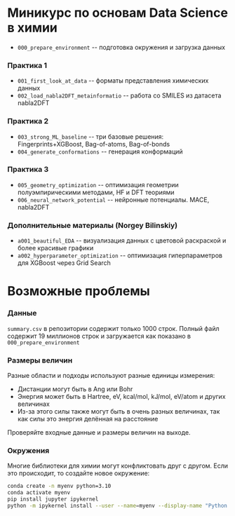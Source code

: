 # Миникурс по основам Data Science в химии

- `000_prepare_environment` -- подготовка окружения и загрузка данных

### Практика 1
- `001_first_look_at_data` -- форматы представления химических данных
- `002_load_nabla2DFT_metainformatio` -- работа со SMILES из датасета nabla2DFT

### Практика 2
- `003_strong_ML_baseline` -- три базовые решения: Fingerprints+XGBoost, Bag-of-atoms, Bag-of-bonds
- `004_generate_conformations` -- генерация конформаций

### Практика 3
- `005_geometry_optimization` -- оптимизация геометрии полуэмпирическими методами, HF и DFT теориями
- `006_neural_network_potential` -- нейронные потенциалы. MACE, nabla2DFT

### Дополнительные материалы (Norgey Bilinskiy)
- `a001_beautiful_EDA` -- визуализация данных с цветовой раскраской и более красивые графики
- `a002_hyperparameter_optimization` -- оптимизация гиперпараметров для XGBoost через Grid Search

# Возможные проблемы

### Данные

`summary.csv` в репозитории содержит только 1000 строк. Полный файл содержит 19 миллионов строк и загружается как показано в `000_prepare_environment`

### Размеры величин

Разные области и подходы используют разные единицы измерения:
- Дистанции могут быть в Ang или Bohr
- Энергия может быть в Hartree, eV, kcal/mol, kJ/mol, eV/atom и других величинах
- Из-за этого силы также могут быть в очень разных величинах, так как силы это энергия делённая на расстояние

Проверяйте входные данные и размеры величин на выходе.

### Окружения

Многие библиотеки для химии могут конфликтовать друг с другом. Если это происходит, то создайте новое окружение:

```bash
conda create -n myenv python=3.10
conda activate myenv
pip install jupyter ipykernel
python -m ipykernel install --user --name=myenv --display-name "Python (myenv)"
```

